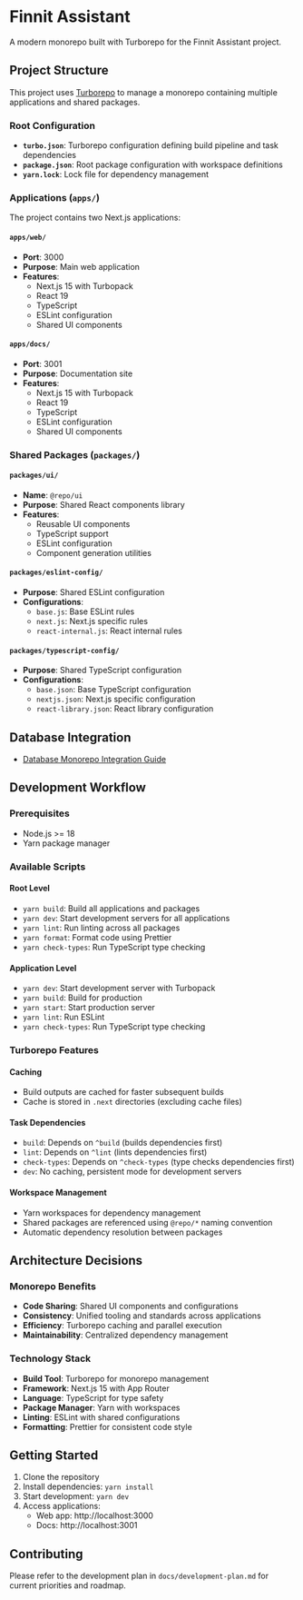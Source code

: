 # Finnit Assistant

A modern monorepo built with Turborepo for the Finnit Assistant project.

## Project Structure

This project uses [Turborepo](https://turbo.build/repo) to manage a monorepo containing multiple applications and shared packages.

### Root Configuration

- **`turbo.json`**: Turborepo configuration defining build pipeline and task dependencies
- **`package.json`**: Root package configuration with workspace definitions
- **`yarn.lock`**: Lock file for dependency management

### Applications (`apps/`)

The project contains two Next.js applications:

#### `apps/web/`
- **Port**: 3000
- **Purpose**: Main web application
- **Features**:
  - Next.js 15 with Turbopack
  - React 19
  - TypeScript
  - ESLint configuration
  - Shared UI components

#### `apps/docs/`
- **Port**: 3001
- **Purpose**: Documentation site
- **Features**:
  - Next.js 15 with Turbopack
  - React 19
  - TypeScript
  - ESLint configuration
  - Shared UI components

### Shared Packages (`packages/`)

#### `packages/ui/`
- **Name**: `@repo/ui`
- **Purpose**: Shared React components library
- **Features**:
  - Reusable UI components
  - TypeScript support
  - ESLint configuration
  - Component generation utilities

#### `packages/eslint-config/`
- **Purpose**: Shared ESLint configuration
- **Configurations**:
  - `base.js`: Base ESLint rules
  - `next.js`: Next.js specific rules
  - `react-internal.js`: React internal rules

#### `packages/typescript-config/`
- **Purpose**: Shared TypeScript configuration
- **Configurations**:
  - `base.json`: Base TypeScript configuration
  - `nextjs.json`: Next.js specific configuration
  - `react-library.json`: React library configuration

## Database Integration

- [Database Monorepo Integration Guide](./database-monorepo-integration.md)

## Development Workflow

### Prerequisites
- Node.js >= 18
- Yarn package manager

### Available Scripts

#### Root Level
- `yarn build`: Build all applications and packages
- `yarn dev`: Start development servers for all applications
- `yarn lint`: Run linting across all packages
- `yarn format`: Format code using Prettier
- `yarn check-types`: Run TypeScript type checking

#### Application Level
- `yarn dev`: Start development server with Turbopack
- `yarn build`: Build for production
- `yarn start`: Start production server
- `yarn lint`: Run ESLint
- `yarn check-types`: Run TypeScript type checking

### Turborepo Features

#### Caching
- Build outputs are cached for faster subsequent builds
- Cache is stored in `.next` directories (excluding cache files)

#### Task Dependencies
- `build`: Depends on `^build` (builds dependencies first)
- `lint`: Depends on `^lint` (lints dependencies first)
- `check-types`: Depends on `^check-types` (type checks dependencies first)
- `dev`: No caching, persistent mode for development servers

#### Workspace Management
- Yarn workspaces for dependency management
- Shared packages are referenced using `@repo/*` naming convention
- Automatic dependency resolution between packages

## Architecture Decisions

### Monorepo Benefits
- **Code Sharing**: Shared UI components and configurations
- **Consistency**: Unified tooling and standards across applications
- **Efficiency**: Turborepo caching and parallel execution
- **Maintainability**: Centralized dependency management

### Technology Stack
- **Build Tool**: Turborepo for monorepo management
- **Framework**: Next.js 15 with App Router
- **Language**: TypeScript for type safety
- **Package Manager**: Yarn with workspaces
- **Linting**: ESLint with shared configurations
- **Formatting**: Prettier for consistent code style

## Getting Started

1. Clone the repository
2. Install dependencies: `yarn install`
3. Start development: `yarn dev`
4. Access applications:
   - Web app: http://localhost:3000
   - Docs: http://localhost:3001

## Contributing

Please refer to the development plan in `docs/development-plan.md` for current priorities and roadmap.
